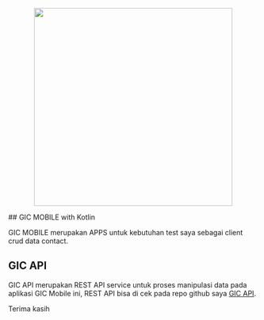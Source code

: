 <p align="center"><a href="https://www.android.com/" target="_blank"><img src="https://avatars.githubusercontent.com/u/32689599?s=100&v=4" width="400"></a></p>
## GIC MOBILE with Kotlin

GIC MOBILE merupakan APPS untuk kebutuhan test saya sebagai client crud data contact.

## GIC API

GIC API merupakan REST API service untuk proses manipulasi data pada aplikasi GIC Mobile ini, REST API bisa di cek pada repo github saya [GIC API](https://github.com/kangyasin/gic-api).

Terima kasih

